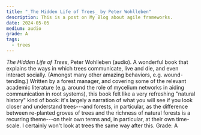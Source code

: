 ```yaml
---
title: "_The Hidden Life of Trees_ by Peter Wohlleben"
description: This is a post on My Blog about agile frameworks.
date: 2024-05-05
medium: audio
grade: A
tags:
  - trees
---
```


_The Hidden Life of Trees_, Peter Wohlleben (audio).  A wonderful book that explains the ways in which trees communicate, live and die, and even interact socially.  (Amongst many other amazing behaviors, e.g. wound-tending.)  Written by a forest manager, and covering some of the relevant academic literature (e.g. around the role of mycelium networks in aiding communication in root systems), this book felt like a very refreshing "natural history" kind of book: it's largely a narration of what you will see if you look closer and understand trees---and forests, in particular, as the difference between re-planted groves of trees and the richness of natural forests is a recurring theme---on their own terms and, in particular, at their own time-scale.  I certainly won't look at trees the same way after this.  Grade: A
